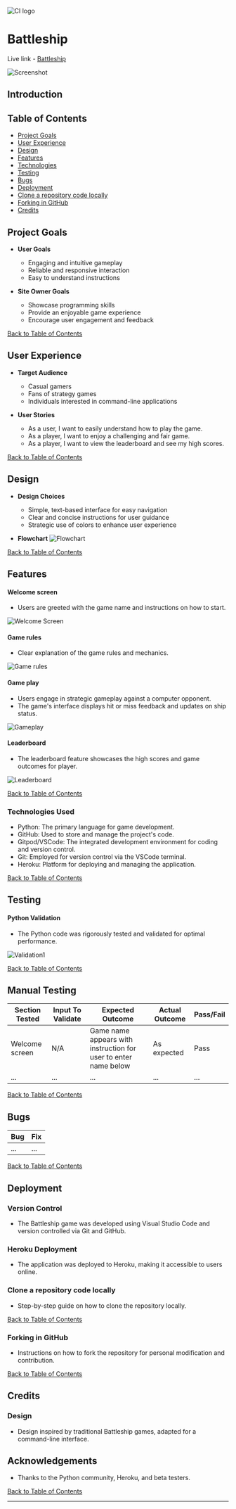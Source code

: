 ![CI logo](https://codeinstitute.s3.amazonaws.com/fullstack/ci_logo_small.png)

# Battleship

Live link - [Battleship](https://herokuapp.com/)

![Screenshot](docs/readme_imgs/mock.png)

## Introduction



## Table of Contents

- [Project Goals](#project-goals)
- [User Experience](#user-experience)
- [Design](#design)
- [Features](#features)
- [Technologies](#technologies-used)
- [Testing](#testing)
- [Bugs](#bugs)
- [Deployment](#deployment)
- [Clone a repository code locally](#clone-a-repository-code-locally)
- [Forking in GitHub](#forking-in-github)
- [Credits](#credits)

## Project Goals

- __User Goals__
    - Engaging and intuitive gameplay
    - Reliable and responsive interaction
    - Easy to understand instructions

- __Site Owner Goals__
    - Showcase programming skills
    - Provide an enjoyable game experience
    - Encourage user engagement and feedback

[Back to Table of Contents](#table-of-contents)

## User Experience

- __Target Audience__
    - Casual gamers
    - Fans of strategy games
    - Individuals interested in command-line applications

- __User Stories__
    - As a user, I want to easily understand how to play the game.
    - As a player, I want to enjoy a challenging and fair game.
    - As a player, I want to view the leaderboard and see my high scores.

[Back to Table of Contents](#table-of-contents)

## Design

- __Design Choices__
    - Simple, text-based interface for easy navigation
    - Clear and concise instructions for user guidance
    - Strategic use of colors to enhance user experience

- __Flowchart__
    ![Flowchart](docs/readme_imgs/flowchart.png)

[Back to Table of Contents](#table-of-contents)

## Features

#### Welcome screen

- Users are greeted with the game name and instructions on how to start.

![Welcome Screen](docs/readme_imgs/hg1.png)

#### Game rules

- Clear explanation of the game rules and mechanics.

![Game rules](docs/readme_imgs/hg2.png)

#### Game play

- Users engage in strategic gameplay against a computer opponent.
- The game's interface displays hit or miss feedback and updates on ship status.

![Gameplay](docs/readme_imgs/hg3.png)

#### Leaderboard

- The leaderboard feature showcases the high scores and game outcomes for player.

![Leaderboard](docs/readme_imgs/Lead.png)

[Back to Table of Contents](#table-of-contents)

### __Technologies Used__

- Python: The primary language for game development.
- GitHub: Used to store and manage the project's code.
- Gitpod/VSCode: The integrated development environment for coding and version control.
- Git: Employed for version control via the VSCode terminal.
- Heroku: Platform for deploying and managing the application.

[Back to Table of Contents](#table-of-contents)

## Testing

#### Python Validation

- The Python code was rigorously tested and validated for optimal performance.

![Validation1](docs/readme_imgs/linter.png)

[Back to Table of Contents](#table-of-contents)

## Manual Testing

| Section Tested | Input To Validate | Expected Outcome | Actual Outcome | Pass/Fail |
| -------------- | ----------------- | ---------------- | -------------- | --------- |
| Welcome screen | N/A               | Game name appears with instruction for user to enter name below | As expected | Pass |
| ...            | ...               | ...              | ...            | ...       |

[Back to Table of Contents](#table-of-contents)

## Bugs

| **Bug** | **Fix** |
| ------- | ------- |
| ...     | ...     |

[Back to Table of Contents](#table-of-contents)

## Deployment

### Version Control

- The Battleship game was developed using Visual Studio Code and version controlled via Git and GitHub.

### Heroku Deployment

- The application was deployed to Heroku, making it accessible to users online.

### Clone a repository code locally

- Step-by-step guide on how to clone the repository locally.

[Back to Table of Contents](#table-of-contents)

### Forking in GitHub

- Instructions on how to fork the repository for personal modification and contribution.

[Back to Table of Contents](#table-of-contents)

## Credits

### Design

- Design inspired by traditional Battleship games, adapted for a command-line interface.

## Acknowledgements

- Thanks to the Python community, Heroku, and beta testers.

[Back to Table of Contents](#table-of-contents)

---
